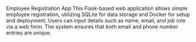 Employee Registration App
This Flask-based web application allows simple employee registration, utilizing SQLite for data storage and Docker for setup and deployment. Users can input details such as name, email, and job role via a web form. The system ensures that both email and phone number 
entries are unique.

